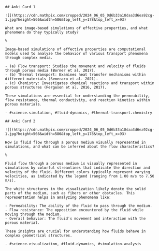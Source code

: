   
    ## Anki Card 1
  
    ![](https://cdn.mathpix.com/cropped/2024_06_05_0d6b33a18daa3d6ea92cg-1.jpg?height=566&width=586&top_left_y=178&top_left_x=93)
  
    What are image-based simulations of effective properties, and what phenomena do they typically study?
  
    %
  
    Image-based simulations of effective properties are computational models used to analyze the behavior of various transport phenomena through complex media. 

    - (a) Flow transport: Studies the movement and velocity of fluids through porous media (Borner et al. 2017).
    - (b) Thermal transport: Examines heat transfer mechanisms within different materials (Semeraro et al. 2021).
    - (c) Chemistry: Investigates chemical reactions and transport within porous structures (Ferguson et al. 2016, 2017).

    These simulations are essential for understanding the permeability, flow resistance, thermal conductivity, and reaction kinetics within porous materials.
     
    - #science.simulation, #fluid-dynamics, #thermal-transport.chemistry
    
    ## Anki Card 2
  
    ![](https://cdn.mathpix.com/cropped/2024_06_05_0d6b33a18daa3d6ea92cg-1.jpg?height=566&width=586&top_left_y=178&top_left_x=93)
  
    How is fluid flow through a porous medium visually represented in simulations, and what can be inferred about the flow characteristics?
  
    %
   
    Fluid flow through a porous medium is visually represented in simulations by colorful streamlines that indicate the direction and velocity of the fluid. Different colors typically represent varying velocities, as indicated by the legend (ranging from 1.00 m/s to 7.50 m/s).

    The white structures in the visualization likely denote the solid parts of the medium, such as fibers or other obstacles. This representation helps in analyzing phenomena like:

    - Permeability: The ability of the fluid to pass through the medium.
    - Flow resistance: The opposition encountered by the fluid while moving through the medium.
    - Overall behavior: The fluid’s movement and interaction with the porous material.

    These insights are crucial for understanding how fluids behave in complex geometrical structures.

    - #science.visualization, #fluid-dynamics, #simulation.analysis

 